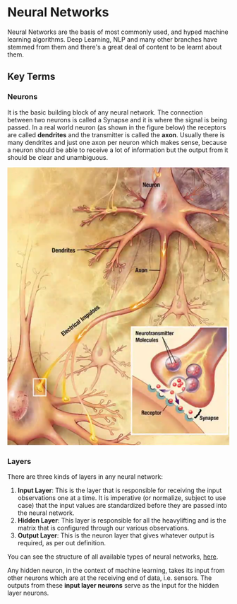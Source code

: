 # Neural Networks

Neural Networks are the basis of most commonly used, and hyped machine learning algorithms. Deep Learning, NLP and many other branches have stemmed from them and there's a great deal of content to be learnt about them. 

## Key Terms

### Neurons

It is the basic building block of any neural network. The connection between two neurons is called a Synapse and it is where the signal is being passed. In a real world neuron (as shown in the figure below) the receptors are called **dendrites** and the transmitter is called the **axon**. Usually there is many dendrites and just one axon per neuron which makes sense, because a neuron should be able to receive a lot of information but the output from it should be clear and unambiguous. 

![neuron](./src/img/neuron.png)

### Layers

There are three kinds of layers in any neural network:

1. **Input Layer**: This is the layer that is responsible for receiving the input observations one at a time. It is imperative (or normalize, subject to use case) that the input values are standardized before they are passed into the neural network. 
2. **Hidden Layer**: This layer is responsible for all the heavylifting and is the matrix that is configured through our various observations. 
3. **Output Layer**: This is the neuron layer that gives whatever output is required, as per out definition. 

You can see the structure of all available types of neural networks, [here](./src/img/neuralnetworks.png).

Any hidden neuron, in the context of machine learning, takes its input from other neurons which are at the receiving end of data, i.e. sensors. The outputs from these **input layer neurons** serve as the input for the hidden layer neurons. 
